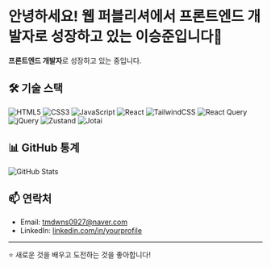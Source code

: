 # 안녕하세요! 웹 퍼블리셔에서 프론트엔드 개발자로 성장하고 있는 이승준입니다👋

**프론트엔드 개발자**로 성장하고 있는 중입니다.

## 🛠️ 기술 스택
![HTML5](https://img.shields.io/badge/-HTML5-E34F26?style=flat-square&logo=html5&logoColor=white)
![CSS3](https://img.shields.io/badge/-CSS3-1572B6?style=flat-square&logo=css3&logoColor=white)
![JavaScript](https://img.shields.io/badge/-JavaScript-F7DF1E?style=flat-square&logo=javascript&logoColor=black)
![React](https://img.shields.io/badge/-React-61DAFB?style=flat-square&logo=react&logoColor=black)
![TailwindCSS](https://img.shields.io/badge/-TailwindCSS-38B2AC?style=flat-square&logo=tailwind-css&logoColor=white)
![React Query](https://img.shields.io/badge/-React%20Query-FF4154?style=flat-square&logo=react-query&logoColor=white)
![jQuery](https://img.shields.io/badge/-jQuery-0769AD?style=flat-square&logo=jquery&logoColor=white)
![Zustand](https://img.shields.io/badge/-Zustand-2D3748?style=flat-square&logo=react&logoColor=white)
![Jotai](https://img.shields.io/badge/-Jotai-000000?style=flat-square&logo=react&logoColor=white)

## 📊 GitHub 통계
![GitHub Stats](https://github-readme-stats.vercel.app/api?username=YOUR_USERNAME&show_icons=true&theme=minimal)

## 📫 연락처
- Email: tmdwns0927@naver.com
- LinkedIn: [linkedin.com/in/yourprofile](https://linkedin.com/in/yourprofile)

---
⭐️ 새로운 것을 배우고 도전하는 것을 좋아합니다!
